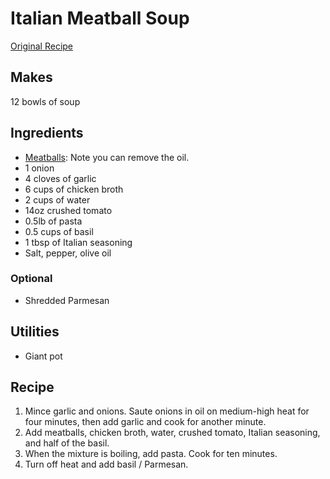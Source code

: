 # Italian Meatball Soup

[Original Recipe](https://themodernproper.com/italian-meatball-soup)

## Makes

12 bowls of soup

## Ingredients

- [Meatballs](https://github.com/alecmori/recipes/mains/meatballs.md): Note you
  can remove the oil.
- 1 onion
- 4 cloves of garlic
- 6 cups of chicken broth
- 2 cups of water
- 14oz crushed tomato
- 0.5lb of pasta
- 0.5 cups of basil
- 1 tbsp of Italian seasoning
- Salt, pepper, olive oil

### Optional

- Shredded Parmesan

## Utilities

- Giant pot

## Recipe

1. Mince garlic and onions. Saute onions in oil on medium-high heat for four
   minutes, then add garlic and cook for another minute.
2. Add meatballs, chicken broth, water, crushed tomato, Italian seasoning, and
   half of the basil.
3. When the mixture is boiling, add pasta. Cook for ten minutes.
4. Turn off heat and add basil / Parmesan. 
